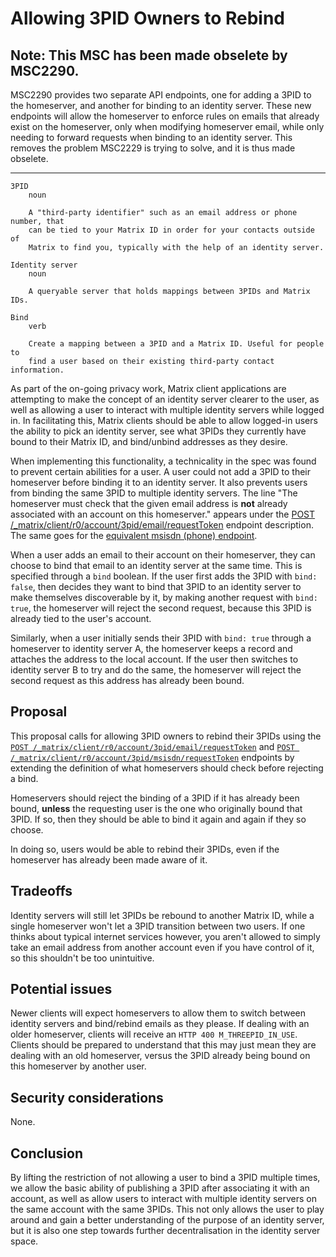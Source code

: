 # Allowing 3PID Owners to Rebind

## Note: This MSC has been made obselete by MSC2290.

MSC2290 provides two separate API endpoints, one for adding a 3PID to the
homeserver, and another for binding to an identity server. These new
endpoints will allow the homeserver to enforce rules on emails that already
exist on the homeserver, only when modifying homeserver email, while only
needing to forward requests when binding to an identity server. This removes
the problem MSC2229 is trying to solve, and it is thus made obselete.

---

```
3PID
    noun

    A "third-party identifier" such as an email address or phone number, that
    can be tied to your Matrix ID in order for your contacts outside of
    Matrix to find you, typically with the help of an identity server.

Identity server
    noun

    A queryable server that holds mappings between 3PIDs and Matrix IDs.

Bind
    verb

    Create a mapping between a 3PID and a Matrix ID. Useful for people to
    find a user based on their existing third-party contact information.
```

As part of the on-going privacy work, Matrix client applications are
attempting to make the concept of an identity server clearer to the user, as
well as allowing a user to interact with multiple identity servers while
logged in. In facilitating this, Matrix clients should be able to allow
logged-in users the ability to pick an identity server, see what 3PIDs they
currently have bound to their Matrix ID, and bind/unbind addresses as they
desire.

When implementing this functionality, a technicality in the spec was found
to prevent certain abilities for a user. A user could not add a 3PID to their
homeserver before binding it to an identity server. It also prevents users
from binding the same 3PID to multiple identity servers. The line "The
homeserver must check that the given email address is **not** already
associated with an account on this homeserver." appears under the [POST
/_matrix/client/r0/account/3pid/email/requestToken](https://matrix.org/docs/spec/client_server/r0.5.0#post-matrix-client-r0-account-3pid-email-requesttoken)
endpoint description. The same goes for the [equivalent msisdn (phone)
endpoint](https://matrix.org/docs/spec/client_server/r0.5.0#post-matrix-client-r0-account-3pid-msisdn-requesttoken).

When a user adds an email to their account on their homeserver, they can
choose to bind that email to an identity server at the same time. This is
specified through a `bind` boolean. If the user first adds the 3PID with
`bind: false`, then decides they want to bind that 3PID to an identity server
to make themselves discoverable by it, by making another request with `bind:
true`, the homeserver will reject the second request, because this 3PID is
already tied to the user's account.

Similarly, when a user initially sends their 3PID with `bind: true` through a
homeserver to identity server A, the homeserver keeps a record and attaches
the address to the local account. If the user then switches to identity
server B to try and do the same, the homeserver will reject the second
request as this address has already been bound.

## Proposal

This proposal calls for allowing 3PID owners to rebind their 3PIDs using the
[`POST
/_matrix/client/r0/account/3pid/email/requestToken`](https://matrix.org/docs/spec/client_server/r0.5.0#post-matrix-client-r0-account-3pid-email-requesttoken)
and [`POST
/_matrix/client/r0/account/3pid/msisdn/requestToken`](https://matrix.org/docs/spec/client_server/r0.5.0#post-matrix-client-r0-account-3pid-msisdn-requesttoken)
endpoints by extending the definition of what homeservers should check before
rejecting a bind.

Homeservers should reject the binding of a 3PID if it has already been bound,
**unless** the requesting user is the one who originally bound that 3PID. If
so, then they should be able to bind it again and again if they so choose.

In doing so, users would be able to rebind their 3PIDs, even if the
homeserver has already been made aware of it.

## Tradeoffs

Identity servers will still let 3PIDs be rebound to another Matrix ID, while
a single homeserver won't let a 3PID transition between two users. If one
thinks about typical internet services however, you aren't allowed to simply
take an email address from another account even if you have control of it, so
this shouldn't be too unintuitive.

## Potential issues

Newer clients will expect homeservers to allow them to switch between
identity servers and bind/rebind emails as they please. If dealing with an
older homeserver, clients will receive an `HTTP 400 M_THREEPID_IN_USE`.
Clients should be prepared to understand that this may just mean they are
dealing with an old homeserver, versus the 3PID already being bound on this
homeserver by another user.

## Security considerations

None.

## Conclusion

By lifting the restriction of not allowing a user to bind a 3PID multiple
times, we allow the basic ability of publishing a 3PID after associating it
with an account, as well as allow users to interact with multiple identity
servers on the same account with the same 3PIDs. This not only allows the
user to play around and gain a better understanding of the purpose of an
identity server, but it is also one step towards further decentralisation in
the identity server space.
